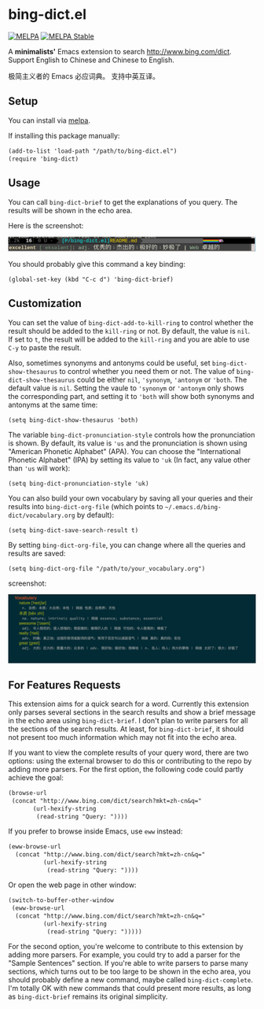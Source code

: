 # bing-dict.el
[![MELPA](http://melpa.org/packages/bing-dict-badge.svg)](http://melpa.org/#/bing-dict)
[![MELPA Stable](http://stable.melpa.org/packages/bing-dict-badge.svg)](http://stable.melpa.org/#/bing-dict)

A **minimalists'** Emacs extension to search http://www.bing.com/dict.
Support English to Chinese and Chinese to English.

极简主义者的 Emacs 必应词典。 支持中英互译。

## Setup

You can install via [melpa](http://melpa.org).

If installing this package manually:

    (add-to-list 'load-path "/path/to/bing-dict.el")
    (require 'bing-dict)

## Usage
You can call `bing-dict-brief` to get the explanations of you query. The results
will be shown in the echo area.

Here is the screenshot:

![bing-dict-screenshot1](./screenshot1.png)

You should probably give this command a key binding:

    (global-set-key (kbd "C-c d") 'bing-dict-brief)

## Customization
You can set the value of `bing-dict-add-to-kill-ring` to control whether the
result should be added to the `kill-ring` or not. By default, the value is
`nil`. If set to `t`, the result will be added to the `kill-ring` and you are
able to use `C-y` to paste the result.

Also, sometimes synonyms and antonyms could be useful, set
`bing-dict-show-thesaurus` to control whether you need them or not. The value of
`bing-dict-show-thesaurus` could be either `nil`, `'synonym`, `'antonym` or
`'both`. The default value is `nil`. Setting the vaule to `'synonym` or
`'antonym` only shows the corresponding part, and setting it to `'both` will
show both synonyms and antonyms at the same time:

    (setq bing-dict-show-thesaurus 'both)

The variable `bing-dict-pronunciation-style` controls how the pronunciation is
shown. By default, its value is `'us` and the pronunciation is shown using
"American Phonetic Alphabet" (APA). You can choose the "International Phonetic
Alphabet" (IPA) by setting its value to `'uk` (In fact, any value other than
`'us` will work):

    (setq bing-dict-pronunciation-style 'uk)

You can also build your own vocabulary by saving all your queries and their
results into `bing-dict-org-file` (which points to
`~/.emacs.d/bing-dict/vocabulary.org` by default):

    (setq bing-dict-save-search-result t)

By setting `bing-dict-org-file`, you can change where all the queries and
results are saved:

    (setq bing-dict-org-file "/path/to/your_vocabulary.org")

screenshot:

![bing-dict-screenshot2](./screenshot2.png)

## For Features Requests
This extension aims for a quick search for a word. Currently this extension only
parses several sections in the search results and show a brief message in the
echo area using `bing-dict-brief`. I don't plan to write parsers for all the
sections of the search results. At least, for `bing-dict-brief`, it should not
present too much information which may not fit into the echo area.

If you want to view the complete results of your query word, there are two
options: using the external browser to do this or contributing to the repo by
adding more parsers. For the first option, the following code could partly
achieve the goal:

    (browse-url
     (concat "http://www.bing.com/dict/search?mkt=zh-cn&q="
           (url-hexify-string
            (read-string "Query: "))))

If you prefer to browse inside Emacs, use `eww` instead:

```
(eww-browse-url
  (concat "http://www.bing.com/dict/search?mkt=zh-cn&q="
          (url-hexify-string
           (read-string "Query: "))))
```

Or open the web page in other window:

```
(switch-to-buffer-other-window
 (eww-browse-url
  (concat "http://www.bing.com/dict/search?mkt=zh-cn&q="
          (url-hexify-string
           (read-string "Query: ")))))
```

For the second option, you're welcome to contribute to this extension by adding
more parsers. For example, you could try to add a parser for the "Sample
Sentences" section. If you're able to write parsers to parse many sections,
which turns out to be too large to be shown in the echo area, you should
probably define a new command, maybe called `bing-dict-complete`. I'm totally OK
with new commands that could present more results, as long as `bing-dict-brief`
remains its original simplicity.
